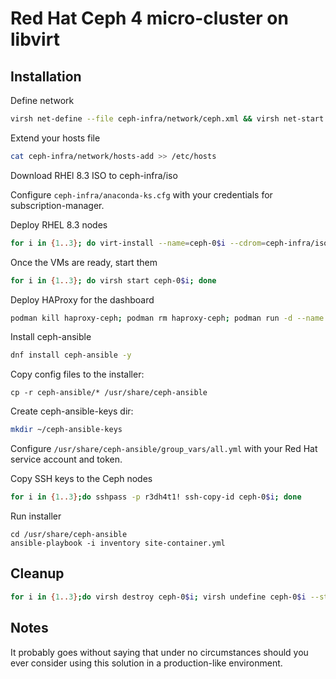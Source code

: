 # Red Hat Ceph 4 micro-cluster on libvirt

## Installation

Define network
```bash
virsh net-define --file ceph-infra/network/ceph.xml && virsh net-start ceph
```

Extend your hosts file
```bash
cat ceph-infra/network/hosts-add >> /etc/hosts
```

Download RHEl 8.3 ISO to ceph-infra/iso

Configure `ceph-infra/anaconda-ks.cfg` with your credentials for subscription-manager.

Deploy RHEL 8.3 nodes
```bash
for i in {1..3}; do virt-install --name=ceph-0$i --cdrom=ceph-infra/iso/rhel-8.3-x86_64-dvd.iso --disk=ceph-infra/disks/ceph-$i-0.qcow2,size=30 --disk=ceph-infra/disks/ceph-$i-1.qcow2,size=10 --disk=ceph-infra/disks/ceph-$i-2.qcow2,size=10 --disk=ceph-infra/disks/ceph-$i-3.qcow2,size=10 --graphics none --vcpus=4 --ram=4096 --location=ceph-infra/iso/rhel-8.3-x86_64-dvd.iso --network network=ceph,mac=12:34:56:00:99:0$i  --os-type=linux --os-variant=rhel8.3 --initrd-inject=ceph-infra/anaconda-ks.cfg --noautoconsole --extra-args="ks=file:/anaconda-ks.cfg ip=dhcp console=ttyS0,115200n8 serial ksdevice=";done
```

Once the VMs are ready, start them
```bash
for i in {1..3}; do virsh start ceph-0$i; done
```

Deploy HAProxy for the dashboard
```bash
podman kill haproxy-ceph; podman rm haproxy-ceph; podman run -d --name haproxy-ceph  -v ./ceph-infra/loadbalancer/haproxy.cfg:/opt/haproxy.cfg:z --net host -p 8443:8443 quay.io/aerdei-redhat.com/fedora-toolkit:v0.0.2 /usr/sbin/haproxy -f /opt/haproxy.cfg -d
```

Install ceph-ansible
```bash
dnf install ceph-ansible -y
```

Copy config files to the installer:
```
cp -r ceph-ansible/* /usr/share/ceph-ansible
```

Create ceph-ansible-keys dir:
```bash
mkdir ~/ceph-ansible-keys
```

Configure `/usr/share/ceph-ansible/group_vars/all.yml` with your Red Hat service account and token.

Copy SSH keys to the Ceph nodes
```bash
for i in {1..3};do sshpass -p r3dh4t1! ssh-copy-id ceph-0$i; done

```
Run installer
```
cd /usr/share/ceph-ansible
ansible-playbook -i inventory site-container.yml
```

## Cleanup
```bash
for i in {1..3};do virsh destroy ceph-0$i; virsh undefine ceph-0$i --storage vda,vdb,vdc,vdd; done
```

## Notes
It probably goes without saying that under no circumstances should you ever consider using this solution in a production-like environment.
